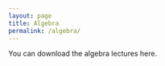 ```yaml
---
layout: page
title: Algebra
permalink: /algebra/
---
```

You can download the algebra lectures here. 

